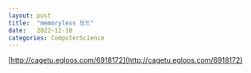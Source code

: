 ```yaml
---
layout: post
title:  "memoryless 모드"
date:   2022-12-10
categories: ComputerScience
---            
```


[http://cagetu.egloos.com/6918172](http://cagetu.egloos.com/6918172)